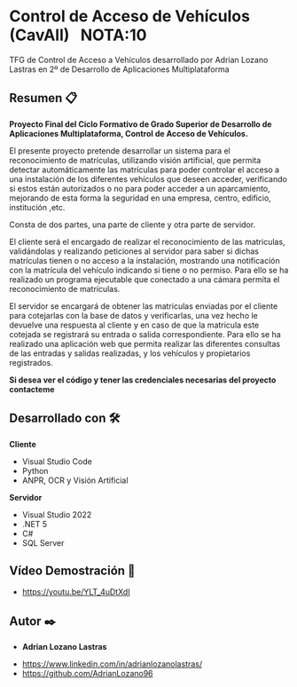 # Control de Acceso de Vehículos (CavAll) &nbsp;       NOTA:10

TFG de Control de Acceso a Vehículos desarrollado por Adrian Lozano Lastras en 2º de Desarrollo de Aplicaciones Multiplataforma


## Resumen 📋

**Proyecto Final del Ciclo Formativo de Grado Superior de Desarrollo de Aplicaciones Multiplataforma, Control de Acceso de Vehículos.**

El presente proyecto pretende desarrollar un sistema para el reconocimiento de matrículas, utilizando visión artificial, que permita detectar automáticamente las matrículas para poder controlar el acceso a una instalación de los diferentes vehículos que deseen acceder, verificando si estos están autorizados o no para poder acceder a un aparcamiento, mejorando de esta forma la seguridad en una empresa, centro, edificio, institución ,etc.


Consta de dos partes, una parte de cliente y otra parte de servidor.

El cliente será el encargado de realizar el reconocimiento de las matriculas, validándolas y realizando peticiones al servidor para saber si dichas matrículas tienen o no acceso a la instalación, mostrando una notificación con la matrícula del vehículo indicando si tiene o no permiso. Para ello se ha realizado un programa ejecutable que conectado a una cámara permita el reconocimiento de matrículas.

El servidor se encargará de obtener las matriculas enviadas por el cliente para cotejarlas con la base de datos y verificarlas, una vez hecho le devuelve una respuesta al cliente y en caso de que la matricula este cotejada se registrará su entrada o salida correspondiente. Para ello se ha realizado una aplicación web que permita realizar las diferentes consultas de las entradas y salidas realizadas, y los vehículos y propietarios registrados.



**Si desea ver el código y tener las credenciales necesarias del proyecto contacteme**



## Desarrollado con 🛠️

**Cliente**
* Visual Studio Code
* Python
* ANPR, OCR y Visión Artificial

**Servidor**
* Visual Studio 2022
* .NET 5
* C#
* SQL Server


## Vídeo Demostración 🚀

* https://youtu.be/YLT_4uDtXdI


## Autor ✒️

* **Adrian Lozano Lastras** 
- https://www.linkedin.com/in/adrianlozanolastras/
- https://github.com/AdrianLozano96
